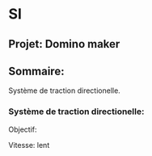# SI

## Projet: Domino maker

## Sommaire:

Système de traction directionelle.

### Système de traction directionelle:

Objectif:

Vitesse: lent
